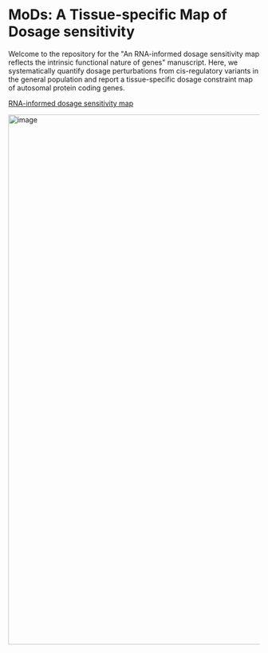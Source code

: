 # MoDs: A Tissue-specific Map of Dosage sensitivity 

Welcome to the repository for the "An RNA-informed dosage sensitivity map reflects the intrinsic functional nature of genes" manuscript. Here, we systematically quantify dosage perturbations from cis-regulatory variants in the general population and report a tissue-specific dosage constraint map of autosomal protein coding genes.

<a href="https://github.com/xlilab/mods/blob/main/Tissue-Specific%20Dosage%20Constraint%20Score.txt" title="tissue-specific dosage constraint score">RNA-informed dosage sensitivity map</a>


<img width="1061" alt="image" src="https://github.com/xlilab/mods/assets/7442902/45dbb77b-177f-41a5-860d-22258625e9bf">

